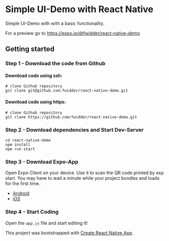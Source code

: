 # Simple UI-Demo with React Native

Simple UI-Demo with with a basic functionality.

For a preview go to https://expo.io/@fwidder/react-native-demo

## Getting started

### Step 1 - Download the code from Github

#### Download code using ssh:

```
# clone Github repository
git clone git@github.com:fwidder/react-native-demo.git
```

#### Download code using https:

```
# clone Github repository
git clone https://github.com/fwidder/react-native-demo.git
```

### Step 2 - Download dependencies and Start Dev-Server

```
cd react-native-demo
npm install
npm run start
```

### Step 3 - Download Expo-App

Open Expo Client on your device. Use it to scan the QR code printed by exp start. You may have to wait a minute while your project bundles and loads for the first time.

- [Android](https://play.google.com/store/apps/details?id=host.exp.exponent&referrer=www)
- [iOS](https://itunes.apple.com/app/apple-store/id982107779)

### Step 4 - Start Coding

Open the ```app.js``` file and start editing it!

This project was bootstrapped with [Create React Native App](https://github.com/react-community/create-react-native-app).
